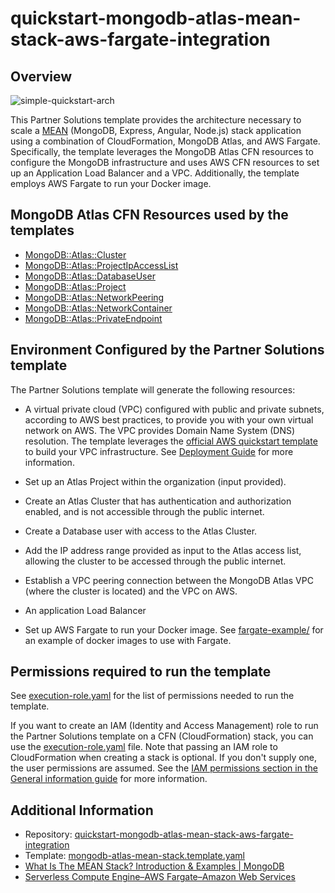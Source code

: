 # quickstart-mongodb-atlas-mean-stack-aws-fargate-integration



## Overview

![simple-quickstart-arch](https://user-images.githubusercontent.com/5663078/229105149-59015114-1c14-44e3-ad5a-b48d9a487797.png)

This Partner Solutions template provides the architecture necessary to scale a [MEAN](https://www.mongodb.com/mean-stack) (MongoDB, Express, Angular, Node.js) stack application using a combination of CloudFormation, MongoDB Atlas, and AWS Fargate. Specifically, the template leverages the MongoDB Atlas CFN resources to configure the MongoDB infrastructure and uses AWS CFN resources to set up an Application Load Balancer and a VPC. Additionally, the template employs AWS Fargate to run your Docker image.



## MongoDB Atlas CFN Resources used by the templates

- [MongoDB::Atlas::Cluster](../../cfn-resources/cluster/)
- [MongoDB::Atlas::ProjectIpAccessList](../../cfn-resources/project-ip-access-list/)
- [MongoDB::Atlas::DatabaseUser](../../cfn-resources/database-user/)
- [MongoDB::Atlas::Project](../../cfn-resources/project/)
- [MongoDB::Atlas::NetworkPeering](../../cfn-resources/network-peering/)
- [MongoDB::Atlas::NetworkContainer](../../cfn-resources/network-container/)
- [MongoDB::Atlas::PrivateEndpoint](../../cfn-resources/private-endpoint/)


## Environment Configured by the Partner Solutions template
The Partner Solutions template will generate the following resources:
 - A virtual private cloud (VPC) configured with public and private subnets, according to AWS best practices, to provide you with your own virtual network on AWS. The VPC provides Domain Name System (DNS) resolution. The template leverages the [official AWS quickstart template](https://github.com/aws-quickstart/quickstart-aws-vpc/blob/9dc47510f71f1fb6baf8c4e96b5330a6f51f540e/templates/aws-vpc.template.yaml) to build your VPC infrastructure. See [Deployment Guide](https://aws-quickstart.github.io/quickstart-aws-vpc/) for more information.

- Set up an Atlas Project within the organization (input provided).
- Create an Atlas Cluster that has authentication and authorization enabled, and is not accessible through the public internet.
- Create a Database user with access to the Atlas Cluster.
- Add the IP address range provided as input to the Atlas access list, allowing the cluster to be accessed through the public internet.
- Establish a VPC peering connection between the MongoDB Atlas VPC (where the cluster is located) and the VPC on AWS.
- An application Load Balancer 
- Set up AWS Fargate to run your Docker image. See [fargate-example/](fargate-example/) for an example of docker images to use with Fargate.


## Permissions required to run the template
See [execution-role.yaml](execution-role.yaml) for the list of permissions needed to run the template. 


If you want to create an IAM (Identity and Access Management) role to run the Partner Solutions template on a CFN (CloudFormation) stack, you can use the [execution-role.yaml](execution-role.yaml) file. Note that passing an IAM role to CloudFormation when creating a stack is optional. If you don't supply one, the user permissions are assumed. 
See the [IAM permissions section in the General information guide](https://aws-ia.github.io/content/qs_info.html#_technical_requirements) for more information.


## Additional Information

- Repository: [quickstart-mongodb-atlas-mean-stack-aws-fargate-integration](https://github.com/aws-quickstart/quickstart-mongodb-atlas-mean-stack-aws-fargate-integration/tree/main)
- Template: [mongodb-atlas-mean-stack.template.yaml](https://github.com/aws-quickstart/quickstart-mongodb-atlas-mean-stack-aws-fargate-integration/blob/main/templates/mongodb-atlas-mean-stack.template.yaml)
- [What Is The MEAN Stack? Introduction & Examples | MongoDB](https://www.mongodb.com/mean-stack)
- [Serverless Compute Engine–AWS Fargate–Amazon Web Services](https://aws.amazon.com/fargate/)

